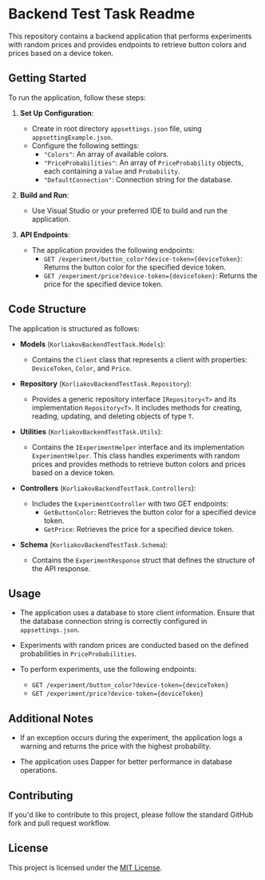 # Backend Test Task Readme

This repository contains a backend application that performs experiments with random prices and provides endpoints to retrieve button colors and prices based on a device token.

## Getting Started

To run the application, follow these steps:

1. **Set Up Configuration**:

    - Create in root directory `appsettings.json` file, using `appsettingExample.json`.
    - Configure the following settings:
        - `"Colors"`: An array of available colors.
        - `"PriceProbabilities"`: An array of `PriceProbability` objects, each containing a `Value` and `Probability`.
        - `"DefaultConnection"`: Connection string for the database.

2. **Build and Run**:

    - Use Visual Studio or your preferred IDE to build and run the application.

3. **API Endpoints**:

    - The application provides the following endpoints:
        - `GET /experiment/button_color?device-token={deviceToken}`: Returns the button color for the specified device token.
        - `GET /experiment/price?device-token={deviceToken}`: Returns the price for the specified device token.

## Code Structure

The application is structured as follows:

- **Models** (`KorliakovBackendTestTask.Models`):
    - Contains the `Client` class that represents a client with properties: `DeviceToken`, `Color`, and `Price`.

- **Repository** (`KorliakovBackendTestTask.Repository`):
    - Provides a generic repository interface `IRepository<T>` and its implementation `Repository<T>`. It includes methods for creating, reading, updating, and deleting objects of type `T`.

- **Utilities** (`KorliakovBackendTestTask.Utils`):
    - Contains the `IExperimentHelper` interface and its implementation `ExperimentHelper`. This class handles experiments with random prices and provides methods to retrieve button colors and prices based on a device token.

- **Controllers** (`KorliakovBackendTestTask.Controllers`):
    - Includes the `ExperimentController` with two GET endpoints:
        - `GetButtonColor`: Retrieves the button color for a specified device token.
        - `GetPrice`: Retrieves the price for a specified device token.

- **Schema** (`KorliakovBackendTestTask.Schema`):
    - Contains the `ExperimentResponse` struct that defines the structure of the API response.

## Usage

- The application uses a database to store client information. Ensure that the database connection string is correctly configured in `appsettings.json`.

- Experiments with random prices are conducted based on the defined probabilities in `PriceProbabilities`.

- To perform experiments, use the following endpoints:
    - `GET /experiment/button_color?device-token={deviceToken}`
    - `GET /experiment/price?device-token={deviceToken}`

## Additional Notes

- If an exception occurs during the experiment, the application logs a warning and returns the price with the highest probability.

- The application uses Dapper for better performance in database operations.

## Contributing

If you'd like to contribute to this project, please follow the standard GitHub fork and pull request workflow.

## License

This project is licensed under the [MIT License](LICENSE).